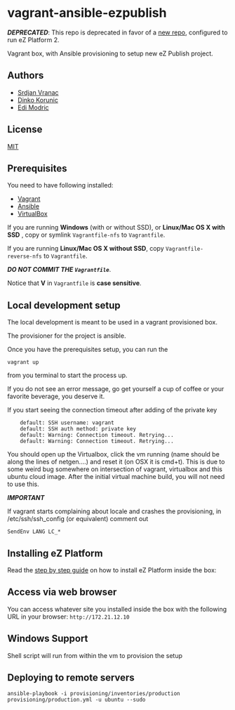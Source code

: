vagrant-ansible-ezpublish
=========================

***DEPRECATED***: This repo is deprecated in favor of a [new repo](https://github.com/netgen/vagrant-ansible-ezplatform), configured to run eZ Platform 2.

Vagrant box, with Ansible provisioning to setup new eZ Publish project.

## Authors

- [Srdjan Vranac]
- [Dinko Korunic]
- [Edi Modric]

## License

[MIT](LICENSE)

## Prerequisites

You need to have following installed:
- [Vagrant]
- [Ansible]
- [VirtualBox]

If you are running **Windows** (with or without SSD), or **Linux/Mac OS X with SSD** , copy or symlink `Vagrantfile-nfs` to `Vagrantfile`.

If you are running **Linux/Mac OS X without SSD**, copy `Vagrantfile-reverse-nfs` to `Vagrantfile`.

***DO NOT COMMIT THE `Vagrantfile`***.

Notice that **V** in `Vagrantfile` is **case sensitive**.

## Local development setup

The local development is meant to be used in a vagrant provisioned box.

The provisioner for the project is ansible.

Once you have the prerequisites setup, you can run the
```
vagrant up
```

from you terminal to start the process up.

If you do not see an error message, go get yourself a cup of coffee or your favorite beverage,
you deserve it.

If you start seeing the connection timeout after adding of the private key
```
    default: SSH username: vagrant
    default: SSH auth method: private key
    default: Warning: Connection timeout. Retrying...
    default: Warning: Connection timeout. Retrying...
```
You should open up the Virtualbox, click the vm running (name should be along the lines of netgen....)
and reset it (on OSX it is cmd+t). This is due to some weird bug somewhere on intersection of vagrant, virtualbox and
this ubuntu cloud image.
After the initial virtual machine build, you will not need to use this.

***IMPORTANT***

If vagrant starts complaining about locale and crashes the provisioning, in
/etc/ssh/ssh_config (or equivalent) comment out
```
SendEnv LANG LC_*
```

## Installing eZ Platform

Read the [step by step guide](EZPLATFORM_INSTALL.md) on how to install eZ Platform inside the box:

## Access via web browser

You can access whatever site you installed inside the box with the following URL in your browser: `http://172.21.12.10`

## Windows Support

Shell script will run from within the vm to provision the setup

## Deploying to remote servers

```
ansible-playbook -i provisioning/inventories/production provisioning/production.yml -u ubuntu --sudo
```

[Vagrant]: http://www.vagrantup.com/downloads.html
[Ansible]: http://docs.ansible.com/intro_installation.html
[VirtualBox]: https://www.virtualbox.org/wiki/Downloads
[Srdjan Vranac]: https://github.com/vranac
[Dinko Korunic]: https://github.com/dkorunic
[Edi Modric]: https://github.com/emodric
